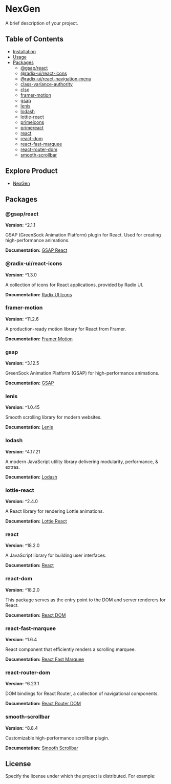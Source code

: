 # NexGen

A brief description of your project.

## Table of Contents

- [Installation](#installation)
- [Usage](#usage)
- [Packages](#packages)
  - [@gsap/react](#gsapreact)
  - [@radix-ui/react-icons](#radix-uireact-icons)
  - [@radix-ui/react-navigation-menu](#radix-uireact-navigation-menu)
  - [class-variance-authority](#class-variance-authority)
  - [clsx](#clsx)
  - [framer-motion](#framer-motion)
  - [gsap](#gsap)
  - [lenis](#lenis)
  - [lodash](#lodash)
  - [lottie-react](#lottie-react)
  - [primeicons](#primeicons)
  - [primereact](#primereact)
  - [react](#react)
  - [react-dom](#react-dom)
  - [react-fast-marquee](#react-fast-marquee)
  - [react-router-dom](#react-router-dom)
  - [smooth-scrollbar](#smooth-scrollbar)


## Explore Product

- [NexGen](https://buddhadebkoner.github.io/Nexgen/)

## Packages

### @gsap/react

**Version:** ^2.1.1

GSAP (GreenSock Animation Platform) plugin for React. Used for creating high-performance animations.

**Documentation:** [GSAP React](https://www.npmjs.com/package/@gsap/react)

### @radix-ui/react-icons

**Version:** ^1.3.0

A collection of icons for React applications, provided by Radix UI.

**Documentation:** [Radix UI Icons](https://www.radix-ui.com/icons)

### framer-motion

**Version:** ^11.2.6

A production-ready motion library for React from Framer.

**Documentation:** [Framer Motion](https://www.framer.com/motion/)

### gsap

**Version:** ^3.12.5

GreenSock Animation Platform (GSAP) for high-performance animations.

**Documentation:** [GSAP](https://gsap.com/)

### lenis

**Version:** ^1.0.45

Smooth scrolling library for modern websites.

**Documentation:** [Lenis](https://lenis.darkroom.engineering/)

### lodash

**Version:** ^4.17.21

A modern JavaScript utility library delivering modularity, performance, & extras.

**Documentation:** [Lodash](https://lodash.com/)

### lottie-react

**Version:** ^2.4.0

A React library for rendering Lottie animations.

**Documentation:** [Lottie React](https://lottiereact.com/)

### react

**Version:** ^18.2.0

A JavaScript library for building user interfaces.

**Documentation:** [React](https://react.dev/)

### react-dom

**Version:** ^18.2.0

This package serves as the entry point to the DOM and server renderers for React.

**Documentation:** [React DOM](https://reactrouter.com/en/main)

### react-fast-marquee

**Version:** ^1.6.4

React component that efficiently renders a scrolling marquee.

**Documentation:** [React Fast Marquee](https://github.com/justin-chu/react-fast-marquee)

### react-router-dom

**Version:** ^6.23.1

DOM bindings for React Router, a collection of navigational components.

**Documentation:** [React Router DOM](https://www.react-fast-marquee.com/)

### smooth-scrollbar

**Version:** ^8.8.4

Customizable high-performance scrollbar plugin.

**Documentation:** [Smooth Scrollbar](https://www.npmjs.com/package/smooth-scrollbar)

## License

Specify the license under which the project is distributed. For example: